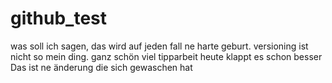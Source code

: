 # github_test
was soll ich sagen, das wird auf jeden fall ne harte geburt. versioning ist nicht so mein ding.
ganz schön viel tipparbeit
heute klappt es schon besser
Das ist ne änderung die sich gewaschen hat
